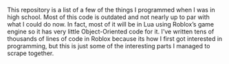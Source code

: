 This repository is a list of a few of the things I programmed when I was in high school. Most of this code is outdated and not nearly up to par with what I could do now. In fact, most of it will be in Lua using Roblox’s game engine so it has very little Object-Oriented code for it. I’ve written tens of thousands of lines of code in Roblox because its how I first got interested in programming, but this is just some of the interesting parts I managed to scrape together. 
